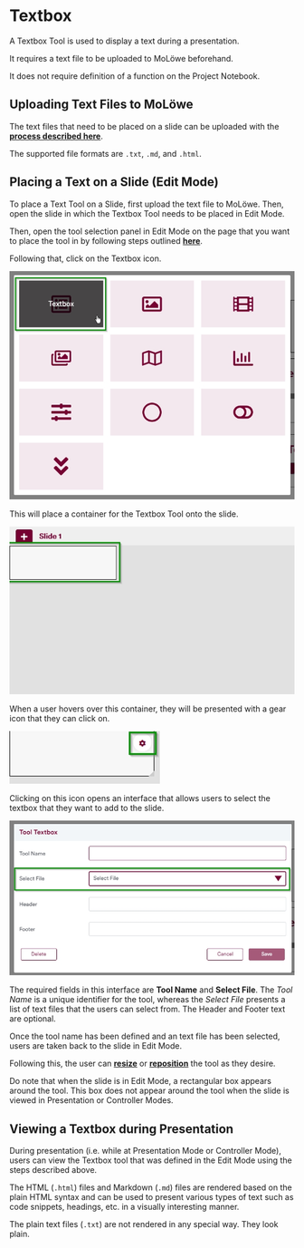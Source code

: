 # Textbox

A Textbox Tool is used to display a text during a presentation.

It requires a text file to be uploaded to MoLöwe beforehand.

It does not require definition of a function on the Project Notebook.

## **Uploading Text Files to MoLöwe**

The text files that need to be placed on a slide can be uploaded with the
[**process described here**](docs/edit-mode/03_files.md#2-upload-a-new-file).

The supported file formats are `.txt`, `.md`, and `.html`.

## **Placing a Text on a Slide (Edit Mode)**

To place a Text Tool on a Slide, first upload the text file to MoLöwe.
Then, open the slide in which the Textbox Tool needs to be placed in Edit Mode.

Then, open the tool selection panel in Edit Mode on the page that you want to place the tool in by following steps
outlined [**here**](docs/03-edit-mode/05_slides.md#4-editing-slides-edit-mode).

Following that, click on the Textbox icon.

![](/img/doc/69_textbox.jpg)

This will place a container for the Textbox Tool onto the slide.

![](/img/doc/38_tool_field.jpg)

When a user hovers over this container, they will be presented with a gear icon that they can click on.

![](/img/doc/39_hover_tool_container.jpg)

Clicking on this icon opens an interface that allows users to select the textbox that they want to add to the slide.

![](/img/doc/69_textbox_1.jpg)

The required fields in this interface are **Tool Name** and **Select File**. The *Tool Name* is a unique identifier for the tool,
whereas the *Select File* presents a list of text files that the users can select from. The Header and Footer text are optional.

Once the tool name has been defined and an text file has been selected, users are taken back to the slide in Edit Mode.

Following this, the user can [**resize**](00_overview.md#resize-a-tool) or [**reposition**](00_overview.md#reposition-a-tool)
the tool as they desire.

Do note that when the slide is in Edit Mode, a rectangular box appears around the tool.
This box does not appear around the tool when the slide is viewed in Presentation or Controller Modes.

## **Viewing a Textbox during Presentation**

During presentation (i.e. while at Presentation Mode or Controller Mode), users can view the Textbox tool that was defined
in the Edit Mode using the steps described above.

The HTML (`.html`) files and Markdown (`.md`) files are rendered based on the plain HTML syntax and can be used to present
various types of text such as code snippets, headings, etc. in a visually interesting manner.

The plain text files (`.txt`) are not rendered in any special way. They look plain.

